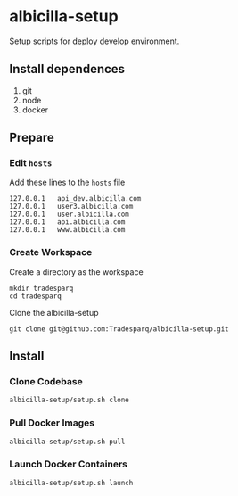 # albicilla-setup
Setup scripts for deploy develop environment.

## Install dependences
1. git
2. node
3. docker

## Prepare
### Edit `hosts`
Add these lines to the `hosts` file

```
127.0.0.1	api_dev.albicilla.com
127.0.0.1	user3.albicilla.com
127.0.0.1	user.albicilla.com
127.0.0.1	api.albicilla.com
127.0.0.1	www.albicilla.com
```

### Create Workspace
Create a directory as the workspace

```
mkdir tradesparq
cd tradesparq
```

Clone the albicilla-setup

```
git clone git@github.com:Tradesparq/albicilla-setup.git
```

## Install
### Clone Codebase
```bash
albicilla-setup/setup.sh clone
```

### Pull Docker Images
```bash
albicilla-setup/setup.sh pull
```

### Launch Docker Containers
```bash
albicilla-setup/setup.sh launch
```

